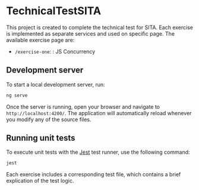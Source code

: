 # TechnicalTestSITA

This project is created to complete the technical test for SITA.
Each exercise is implemented as separate services and used on specific page. The available exercise page are:

- `/exercise-one`: : JS Concurrency

## Development server

To start a local development server, run:

```bash
ng serve
```

Once the server is running, open your browser and navigate to `http://localhost:4200/`. The application will automatically reload whenever you modify any of the source files.

## Running unit tests

To execute unit tests with the [Jest](https://jestjs.io/) test runner, use the following command:

```bash
jest
```

Each exercise includes a corresponding test file, which contains a brief explication of the test logic.

